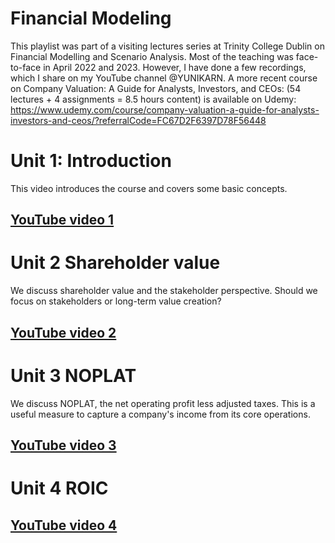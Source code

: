 # Financial Modeling
This playlist was part of a visiting lectures series at Trinity College Dublin on Financial Modelling and Scenario Analysis. Most of the teaching was face-to-face in April 2022 and 2023. However, I have done a few recordings, which I share on my YouTube channel @YUNIKARN. A more recent course on Company Valuation: A Guide for Analysts, Investors, and CEOs: (54 lectures + 4 assignments = 8.5 hours content) is available on Udemy: https://www.udemy.com/course/company-valuation-a-guide-for-analysts-investors-and-ceos/?referralCode=FC67D2F6397D78F56448


# Unit 1: Introduction
This video introduces the course and covers some basic concepts.

## [YouTube video 1](https://youtu.be/gSsT9T0NRpM)

# Unit 2 Shareholder value
We discuss shareholder value and the stakeholder perspective. Should we focus on stakeholders or long-term value creation?

## [YouTube video 2](https://youtu.be/duK28xqSSsI)

# Unit 3 NOPLAT
We discuss NOPLAT, the net operating profit less adjusted taxes. This is a useful measure to capture a company's income from its core operations.

## [YouTube video 3](https://youtu.be/KBeAI0igtko)

# Unit 4 ROIC

## [YouTube video 4]()
